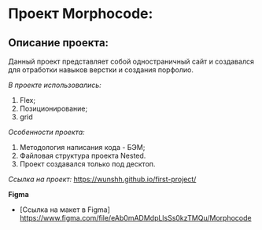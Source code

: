 # Проект Morphocode: 

## **Описание проекта:**
Данный проект представляет собой одностраничный сайт и создавался для отработки навыков верстки и создания порфолио. 

*В проекте использовались:*
1. Flex;
2. Позиционирование;
6. grid

*Особенности проекта:*
1. Методология написания кода - БЭМ;
2. Файловая структура проекта Nested.
3. Проект создавался только под десктоп. 

*Сcылка на проект:* https://wunshh.github.io/first-project/

**Figma**
* [Ссылка на макет в Figma] https://www.figma.com/file/eAb0mADMdpLlsSs0kzTMQu/Morphocode


